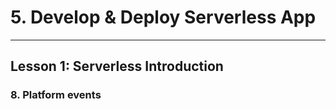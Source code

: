 # 5. Develop & Deploy Serverless App
___

## Lesson 1: Serverless Introduction

### 8. Platform events



